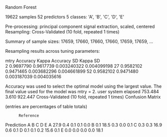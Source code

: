 Random Forest 

19622 samples
   52 predictors
    5 classes: 'A', 'B', 'C', 'D', 'E' 

Pre-processing: principal component signal extraction, scaled, centered 
Resampling: Cross-Validated (10 fold, repeated 1 times) 

Summary of sample sizes: 17659, 17660, 17660, 17660, 17659, 17659, ... 

Resampling results across tuning parameters:

  mtry  Accuracy   Kappa      Accuracy SD  Kappa SD   
   2    0.9697790  0.9617739  0.003240322  0.004099198
  27    0.9582102  0.9471465  0.003682296  0.004661899
  52    0.9582102  0.9471480  0.003187039  0.004035616

Accuracy was used to select the optimal model using  the largest value.
The final value used for the model was mtry = 2. 
   user  system elapsed 
753.484   3.610 922.447 
Cross-Validated (10 fold, repeated 1 times) Confusion Matrix 

(entries are percentages of table totals)
 
          Reference
Prediction    A    B    C    D    E
         A 27.9  0.4  0.1  0.1  0.0
         B  0.1 18.5  0.3  0.0  0.1
         C  0.3  0.3 16.9  0.6  0.1
         D  0.1  0.1  0.2 15.6  0.1
         E  0.0  0.0  0.0  0.0 18.1

